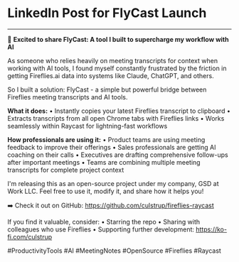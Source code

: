 # LinkedIn Post for FlyCast Launch

---

🚀 **Excited to share FlyCast: A tool I built to supercharge my workflow with AI**

As someone who relies heavily on meeting transcripts for context when working with AI tools, I found myself constantly frustrated by the friction in getting Fireflies.ai data into systems like Claude, ChatGPT, and others.

So I built a solution: FlyCast - a simple but powerful bridge between Fireflies meeting transcripts and AI tools.

**What it does:**
• Instantly copies your latest Fireflies transcript to clipboard
• Extracts transcripts from all open Chrome tabs with Fireflies links
• Works seamlessly within Raycast for lightning-fast workflows

**How professionals are using it:**
• Product teams are using meeting feedback to improve their offerings
• Sales professionals are getting AI coaching on their calls
• Executives are drafting comprehensive follow-ups after important meetings
• Teams are combining multiple meeting transcripts for complete project context

I'm releasing this as an open-source project under my company, GSD at Work LLC. Feel free to use it, modify it, and share how it helps you!

➡️ Check it out on GitHub: https://github.com/culstrup/fireflies-raycast

If you find it valuable, consider:
• Starring the repo
• Sharing with colleagues who use Fireflies
• Supporting further development: https://ko-fi.com/culstrup

#ProductivityTools #AI #MeetingNotes #OpenSource #Fireflies #Raycast